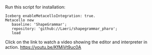 Run this script for installation:

```Smalltalk
Iceberg enableMetacelloIntegration: true.
Metacello new
   baseline: 'ShapeGrammar';
   repository: 'github://Laeri/shapegrammar_pharo';
   load
```

Click on the link to watch a video showing the editor and interpreter in action.
https://youtu.be/KfMiVt9uc0A

